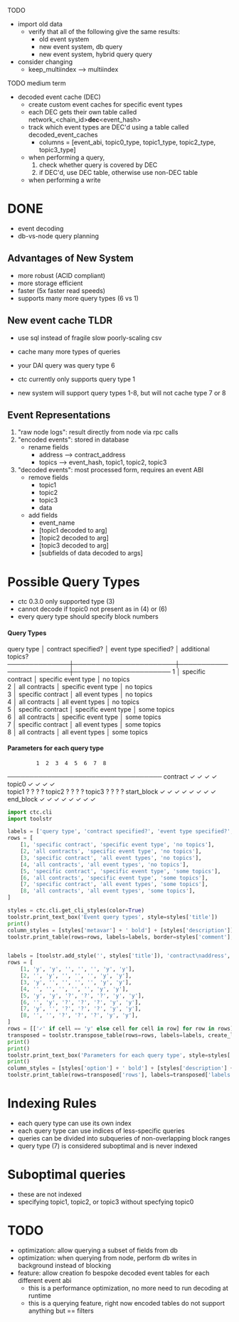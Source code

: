 
TODO
- import old data
    - verify that all of the following give the same results:
        - old event system
        - new event system, db query
        - new event system, hybrid query query
- consider changing
    - keep_multiindex --> multiindex


TODO medium term
- decoded event cache (DEC)
    - create custom event caches for specific event types
    - each DEC gets their own table called network_<chain_id>__dec__<event_hash>
    - track which event types are DEC'd using a table called decoded_event_caches
        - columns = [event_abi, topic0_type, topic1_type, topic2_type, topic3_type]
    - when performing a query,
        1. check whether query is covered by DEC
        2. if DEC'd, use DEC table, otherwise use non-DEC table
    - when performing a write


# DONE
- event decoding
- db-vs-node query planning


## Advantages of New System
- more robust (ACID compliant)
- more storage efficient
- faster (5x faster read speeds)
- supports many more query types (6 vs 1)


## New event cache TLDR
- use sql instead of fragile slow poorly-scaling csv
- cache many more types of queries

- your DAI query was query type 6
- ctc currently only supports query type 1
- new system will support query types 1-8, but will not cache type 7 or 8

## Event Representations
1. "raw node logs": result directly from node via rpc calls
2. "encoded events": stored in database
    - rename fields
        - address --> contract_address
        - topics --> event_hash, topic1, topic2, topic3
3. "decoded events": most processed form, requires an event ABI
    - remove fields
        - topic1
        - topic2
        - topic3
        - data
    - add fields
        - event_name
        - [topic1 decoded to arg]
        - [topic2 decoded to arg]
        - [topic3 decoded to arg]
        - [subfields of data decoded to args]

# Possible Query Types
- ctc 0.3.0 only supported type (3)
- cannot decode if topic0 not present as in (4) or (6)
- every query type should specify block numbers

#### Query Types

  query type  │  contract specified?  │  event type specified?  │  additional topics?  
──────────────┼───────────────────────┼─────────────────────────┼──────────────────────
           1  │    specific contract  │    specific event type  │           no topics  
           2  │        all contracts  │    specific event type  │           no topics  
           3  │    specific contract  │        all event types  │           no topics  
           4  │        all contracts  │        all event types  │           no topics  
           5  │    specific contract  │    specific event type  │         some topics  
           6  │        all contracts  │    specific event type  │         some topics  
           7  │    specific contract  │        all event types  │         some topics  
           8  │        all contracts  │        all event types  │         some topics  


#### Parameters for each query type

             1  2  3  4  5  6  7  8
───────────────────────────────────
   contract  ✓     ✓     ✓     ✓   
     topic0  ✓  ✓        ✓  ✓      
     topic1              ?  ?  ?  ?
     topic2              ?  ?  ?  ?
     topic3              ?  ?  ?  ?
start_block  ✓  ✓  ✓  ✓  ✓  ✓  ✓  ✓
  end_block  ✓  ✓  ✓  ✓  ✓  ✓  ✓  ✓


```python
import ctc.cli
import toolstr

labels = ['query type', 'contract specified?', 'event type specified?', 'additional topics?']
rows = [
    [1, 'specific contract', 'specific event type', 'no topics'],
    [2, 'all contracts', 'specific event type', 'no topics'],
    [3, 'specific contract', 'all event types', 'no topics'],
    [4, 'all contracts', 'all event types', 'no topics'],
    [5, 'specific contract', 'specific event type', 'some topics'],
    [6, 'all contracts', 'specific event type', 'some topics'],
    [7, 'specific contract', 'all event types', 'some topics'],
    [8, 'all contracts', 'all event types', 'some topics'],
]

styles = ctc.cli.get_cli_styles(color=True)
toolstr.print_text_box('Event query types', style=styles['title'])
print()
column_styles = [styles['metavar'] + ' bold'] + [styles['description']] * 3
toolstr.print_table(rows=rows, labels=labels, border=styles['comment'], label_style=styles['title'], column_styles=column_styles)


labels = [toolstr.add_style('', styles['title']), 'contract\naddress', 'topic0', 'topic1', 'topic2', 'topic3', 'start_block', 'end_block']
rows = [
    [1, 'y', 'y', '', '', '', 'y', 'y'],
    [2, '', 'y', '', '', '', 'y', 'y'],
    [3, 'y', '', '', '', '', 'y', 'y'],
    [4, '', '', '', '', '', 'y', 'y'],
    [5, 'y', 'y', '?', '?', '?', 'y', 'y'],
    [6, '', 'y', '?', '?', '?', 'y', 'y'],
    [7, 'y', '', '?', '?', '?', 'y', 'y'],
    [8, '', '', '?', '?', '?', 'y', 'y'],
]
rows = [['✓' if cell == 'y' else cell for cell in row] for row in rows]
transposed = toolstr.transpose_table(rows=rows, labels=labels, create_labels=True)
print()
print()
toolstr.print_text_box('Parameters for each query type', style=styles['title'])
print()
column_styles = [styles['option'] + ' bold'] + [styles['description'] + ' bold'] * 8
toolstr.print_table(rows=transposed['rows'], labels=transposed['labels'], border=styles['comment'], label_style=styles['metavar'] + ' bold', column_styles=column_styles, compact=2)
```



# Indexing Rules
- each query type can use its own index
- each query type can use indices of less-specific queries
- queries can be divided into subqueries of non-overlapping block ranges
- query type (7) is considered suboptimal and is never indexed


# Suboptimal queries
- these are not indexed
- specifying topic1, topic2, or topic3 without specfying topic0


# TODO
- optimization: allow querying a subset of fields from db
- optimization: when querying from node, perform db writes in background instead of blocking
- feature: allow creation fo bespoke decoded event tables for each different event abi
    - this is a performance optimization, no more need to run decoding at runtime
    - this is a querying feature, right now encoded tables do not support anything but == filters
